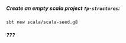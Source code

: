 ##### Create an empty scala project `fp-structures`:
```
sbt new scala/scala-seed.g8
```

##### ???
```

```
